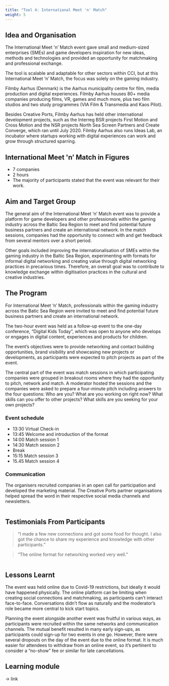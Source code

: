 ```yaml
---
title: "Tool 4: International Meet 'n' Match"
weight: 5
---
```


## Idea and Organisation

The International Meet 'n’ Match event gave small and medium-sized enterprises (SMEs) and game developers inspiration for new ideas, methods and technologies and provided an opportunity for matchmaking and professional exchange.

The tool is scalable and adaptable for other sectors within CCI, but at this International Meet ‘n’ Match, the focus was solely on the gaming industry.

Filmby Aarhus (Denmark) is the Aarhus municipality centre for film, media production and digital experiences. Filmby Aarhus houses 80+ media companies producing films, VR, games and much more, plus two film studios and two study programmes (VIA Film & Transmedia and Kaos Pilot).

Besides Creative Ports, Filmby Aarhus has held other international development projects, such as the Interreg BSR projects First Motion and Cross Motion and the NSR projects North Sea Screen Partners and Create Converge, which ran until July 2020. Filmby Aarhus also runs Ideas Lab, an incubator where startups working with digital experiences can work and grow through structured sparring.

## International Meet 'n’ Match in Figures

* 7 companies
* 2 hours
* The majority of participants stated that the event was relevant for their work.

## Aim and Target Group

The general aim of the International Meet ‘n’ Match event was to provide a platform for game developers and other professionals within the gaming industry across the Baltic Sea Region to meet and find potential future business partners and create an international network. In the match sessions, companies had the opportunity to connect with and get feedback from several mentors over a short period.

Other goals included improving the internationalisation of SMEs within the gaming industry in the Baltic Sea Region, experimenting with formats for informal digital networking and creating value through digital networking practices in precarious times. Therefore, an overall goal was to contribute to knowledge exchange within digitisation practices in the cultural and creative industries.


## The Program

For International Meet ‘n’ Match, professionals within the gaming industry across the Batic Sea Region were invited to meet and find potential future business partners and create an international network.

The two-hour event was held as a follow-up event to the one-day conference, “Digital Kids Today”, which was open to anyone who develops or engages in digital content, experiences and products for children.

The event’s objectives were to provide networking and contact building opportunities, brand visibility and showcasing new projects or developments, as participants were expected to pitch projects as part of the event.

The central part of the event was match sessions in which participating companies were grouped in breakout rooms where they had the opportunity to pitch, network and match. A moderator hosted the sessions and the companies were asked to prepare a four-minute pitch including answers to the four questions: Who are you? What are you working on right now? What skills can you offer to other projects? What skills are you seeking for your own projects?

### Event schedule

* 13:30 Virtual Check-in
* 13:45 Welcome and introduction of the format
* 14:00 Match session 1
* 14:30 Match session 2
* Break
* 15:15 Match session 3
* 15.45 Match session 4


### Communication

The organisers recruited companies in an open call for participation and developed the marketing material. The Creative Ports partner organisations helped spread the word in their respective social media channels and newsletters.

<img src="/assets/images/tool_4/tool4_1.png" alt="" />

## Testimonials From Participants

> “I made a few new connections and got some food for thought. I also got the chance to share my experience and knowledge with other participants.”

> “The online format for networking worked very well.”

<img src="/assets/images/tool_4/tool4_2.png" alt="" />

## Lessons Learnt
The event was held online due to Covid-19 restrictions, but ideally it would have happened physically. The online platform can be limiting when creating social connections and matchmaking, as participants can’t interact face-to-face. Conversations didn’t flow as naturally and the moderator’s role became more central to kick start topics.

Planning the event alongside another event was fruitful in various ways, as participants were recruited within the same networks and communication channels. The mutual benefit resulted in many early sign-ups, as participants could sign-up for two events in one go. However, there were several dropouts on the day of the event due to the online format. It is much easier for attendees to withdraw from an online event, so it’s pertinent to consider a “no-show” fee or similar for late cancellations.

## Learning module
-> link
